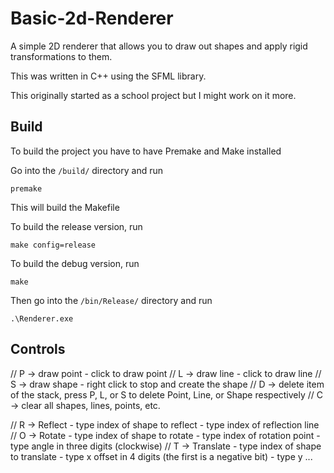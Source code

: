 # Basic-2d-Renderer
A simple 2D renderer that allows you to draw out shapes and apply rigid transformations to them.

This was written in C++ using the SFML library.

This originally started as a school project but I might work on it more.

## Build
To build the project you have to have Premake and Make installed

Go into the `/build/` directory and run

```
premake
```

This will build the Makefile

To build the release version, run

```
make config=release
```

To  build the debug version, run

```
make
```

Then go into the `/bin/Release/` directory and run

```
.\Renderer.exe
```

## Controls


// P -> draw point - click to draw point
// L -> draw line  - click to draw line
// S -> draw shape - right click to stop and create the shape
// D -> delete item of the stack, press P, L, or S to delete Point, Line, or Shape respectively
// C -> clear all shapes, lines, points, etc.

// R -> Reflect   - type index of shape to reflect   - type index of reflection line
// O -> Rotate    - type index of shape to rotate    - type index of rotation point  - type angle in three digits (clockwise)
// T -> Translate - type index of shape to translate - type x offset in 4 digits (the first is a negative bit) - type y ...
